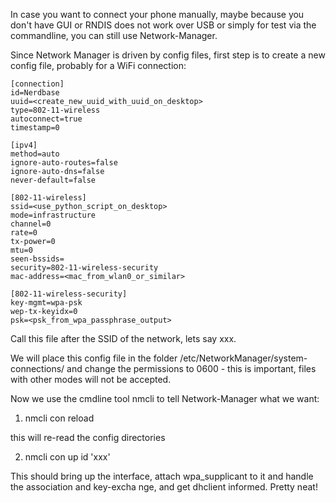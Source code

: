 In case you want to connect your phone manually, maybe because you don't have GUI or RNDIS does not work over USB or simply for test via the commandline, you can still use Network-Manager.

Since Network Manager is driven by config files, first step is to create a new config file, probably for a WiFi connection:

    [connection]
    id=Nerdbase
    uuid=<create_new_uuid_with_uuid_on_desktop>
    type=802-11-wireless
    autoconnect=true
    timestamp=0

    [ipv4]
    method=auto
    ignore-auto-routes=false
    ignore-auto-dns=false
    never-default=false

    [802-11-wireless]
    ssid=<use_python_script_on_desktop>
    mode=infrastructure
    channel=0
    rate=0
    tx-power=0
    mtu=0
    seen-bssids=
    security=802-11-wireless-security
    mac-address=<mac_from_wlan0_or_similar>

    [802-11-wireless-security]
    key-mgmt=wpa-psk
    wep-tx-keyidx=0
    psk=<psk_from_wpa_passphrase_output>

Call this file after the SSID of the network, lets say xxx.

We will place this config file in the folder /etc/NetworkManager/system-connections/ and change the permissions to 0600 - this is important, files with other modes will not be accepted.

Now we use the cmdline tool nmcli to tell Network-Manager what we want:

1. nmcli con reload

this will re-read the config directories

2. nmcli con up id 'xxx'

This should bring up the interface, attach wpa_supplicant to it and handle the association and key-excha nge, and get dhclient informed. Pretty neat!